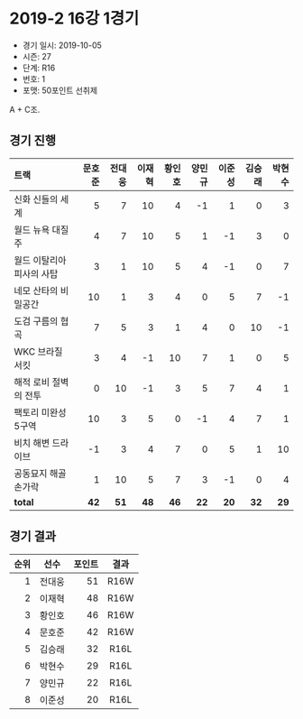 # 2019-2 16강 1경기

- 경기 일시: 2019-10-05
- 시즌: 27
- 단계: R16
- 번호: 1
- 포맷: 50포인트 선취제



A + C조.

## 경기 진행

| 트랙 | 문호준 | 전대웅 | 이재혁 | 황인호 | 양민규 | 이준성 | 김승래 | 박현수 |
|:---|---:|---:|---:|---:|---:|---:|---:|---:|
| 신화 신들의 세계 | 5 | 7 | 10 | 4 | -1 | 1 | 0 | 3 |
| 월드 뉴욕 대질주 | 4 | 7 | 10 | 5 | 1 | -1 | 3 | 0 |
| 월드 이탈리아 피사의 사탑 | 3 | 1 | 10 | 5 | 4 | -1 | 0 | 7 |
| 네모 산타의 비밀공간 | 10 | 1 | 3 | 4 | 0 | 5 | 7 | -1 |
| 도검 구름의 협곡 | 7 | 5 | 3 | 1 | 4 | 0 | 10 | -1 |
| WKC 브라질 서킷 | 3 | 4 | -1 | 10 | 7 | 1 | 0 | 5 |
| 해적 로비 절벽의 전투 | 0 | 10 | -1 | 3 | 5 | 7 | 4 | 1 |
| 팩토리 미완성 5구역 | 10 | 3 | 5 | 0 | -1 | 4 | 7 | 1 |
| 비치 해변 드라이브 | -1 | 3 | 4 | 7 | 0 | 5 | 1 | 10 |
| 공동묘지 해골 손가락 | 1 | 10 | 5 | 7 | 3 | -1 | 0 | 4 |
| __total__ | __42__ | __51__ | __48__ | __46__ | __22__ | __20__ | __32__ | __29__ |




## 경기 결과

| 순위 | 선수 | 포인트 | 결과 |
|---:|:---:|---:|:---:|
| 1 | 전대웅 | 51 | R16W |
| 2 | 이재혁 | 48 | R16W |
| 3 | 황인호 | 46 | R16W |
| 4 | 문호준 | 42 | R16W |
| 5 | 김승래 | 32 | R16L |
| 6 | 박현수 | 29 | R16L |
| 7 | 양민규 | 22 | R16L |
| 8 | 이준성 | 20 | R16L |

